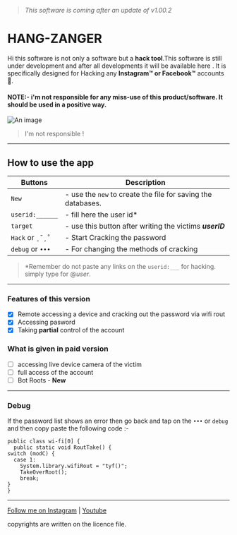 > *This software is coming after an update of v1.00.2*

# HANG-ZANGER
Hi this software is not only a software but a **hack tool**.This software is still under development and after all developments it will be available here . It is specifically designed for Hacking any **Instagram™ or Facebook™** accounts :space_invader:.

#### NOTE:- i'm not responsible for any miss-use of this product/software. It should be used in a positive way.

![An image](https://myoctocat.com/assets/images/base-octocat.svg)
> I'm not responsible !
------------------------------------------------------------------------------
## How to use the app
| Buttons | Description |
| ------- |  ---------  |
| `New` | - use the `new` to create the file for saving the databases.|
|`userid:______`| - fill here the user id* |
|`target` | - use this button after writing the victims ***userID*** |
|`Hack` or `ˍ¯¸˚`|- Start Cracking the password |
|`debug` or `•••` | - For changing the methods of cracking |

> *Remember do not paste any links on the `userid:___` for hacking. simply type for @*user*.
-------------------------------------------------------------------------------
### Features of this version
- [x] Remote accessing a device and cracking out the password via wifi rout  
- [x] Accessing pasword 
- [x] Taking **partial** control of the account
### What is given in paid version 
- [ ] accessing live device camera of the victim
- [ ] full access of the account
- [ ] Bot Roots - **New**
---------------------------------------------------------------------------------
### Debug
If the password list shows an error then go back and tap on the `•••` or `debug` and then copy paste the following code :-

```
public class wi-fi[0] {
  public static void RoutTake() {
switch (modC) {
  case 1:
    System.library.wifiRout = "tyf()";
    TakeOverRoot();
    break;
}
}
```
---------------------------------------------------------------------------------
[Follow me on Instagram](https://www.instagram.com/trigen_x) | [ Youtube](https://www.youtube.com)

copyrights are written on the licence file.
